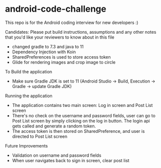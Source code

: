 # android-code-challenge
This repo is for the Android coding interview for new developers :)

Candidates:
Please put build instructions, assumptions and any other notes that you'd like your reviewers to know about in this file
- changed gradle to 7.3 and java to 11
- Dependency Injection with Koin
- SharedPreferences is used to store access token
- Glide for rendering images and crop image to circle

To Build the application
- Make sure Gradle JDK is set to 11 (Android Studio -> Build, Execution -> Gradle -> update Gradle JDK)

Running the application
- The application contains two main screen: Log in screen and Post List screen
- There's no check on the username and password fields, user can go to Post List screen by simply clicking on the log in button.
  The login api gets called and generate a random token.
- The access token is then stored on SharedPreference, and user is directed to Post List screen

Future Improvements
- Validation on username and password fields
- When user navigates back to sign in screen, clear post list
